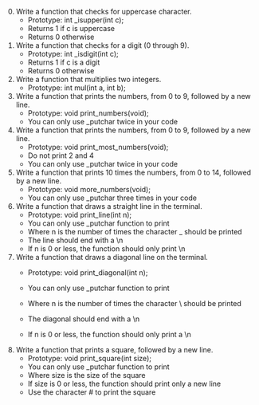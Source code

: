 0. Write a function that checks for uppercase character.
	- Prototype: int _isupper(int c);
	- Returns 1 if c is uppercase
	- Returns 0 otherwise
1. Write a function that checks for a digit (0 through 9).
	- Prototype: int _isdigit(int c);
	- Returns 1 if c is a digit
	- Returns 0 otherwise
2. Write a function that multiplies two integers.
	- Prototype: int mul(int a, int b);
3. Write a function that prints the numbers, from 0 to 9, followed by a new line.
	- Prototype: void print_numbers(void);
	- You can only use _putchar twice in your code
4. Write a function that prints the numbers, from 0 to 9, followed by a new line.
	- Prototype: void print_most_numbers(void);
	- Do not print 2 and 4
	- You can only use _putchar twice in your code
5. Write a function that prints 10 times the numbers, from 0 to 14, followed by a new line.
	- Prototype: void more_numbers(void);
	- You can only use _putchar three times in your code
6. Write a function that draws a straight line in the terminal.
	- Prototype: void print_line(int n);
	- You can only use _putchar function to print
	- Where n is the number of times the character _ should be printed
	- The line should end with a \n
	- If n is 0 or less, the function should only print \n
7. Write a function that draws a diagonal line on the terminal.
	- Prototype: void print_diagonal(int n);
	- You can only use _putchar function to print
	- Where n is the number of times the character \ should be printed
	- The diagonal should end with a \n

	- If n is 0 or less, the function should only print a \n
8. Write a function that prints a square, followed by a new line.
	- Prototype: void print_square(int size);
	- You can only use _putchar function to print
	- Where size is the size of the square
	- If size is 0 or less, the function should print only a new line
	- Use the character # to print the square
